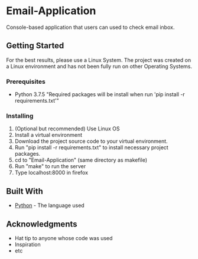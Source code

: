 # Email-Application
Console-based application that users can used to check email inbox.


## Getting Started
For the best results, please use a Linux System. The project was created on a Linux environment and has not been fully run on other Operating Systems.


### Prerequisites
- Python 3.7.5
"Required packages will be install when run 'pip install -r requirements.txt'"


### Installing
1) (Optional but recommended) Use Linux OS
2) Install a virtual environment
3) Download the project source code to your virtual environment. 
4) Run "pip install -r requirements.txt" to install necessary project packages. 
5) cd to "Email-Application" (same directory as makefile)
6) Run "make" to run the server
7) Type localhost:8000 in firefox 


## Built With
* [Python](https://www.python.org/doc/) - The language used


## Acknowledgments

* Hat tip to anyone whose code was used
* Inspiration
* etc
